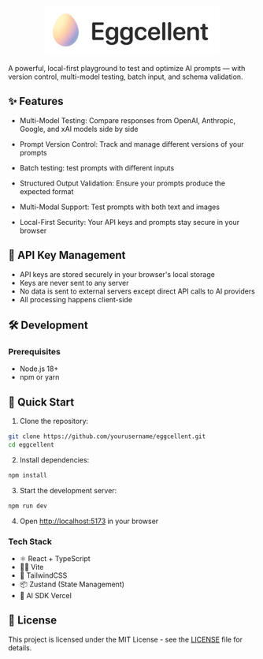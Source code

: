 <p align="center">
  <a href="https://eggcellent.space">
    <picture>
      <source srcset="public/logo.png">
      <img src="public/logo.png" height="200" alt="Eggcellent Logo" style="height: 100px;">
    </picture>
  </a>
</p>

A powerful, local-first playground to test and optimize AI prompts — with version control, multi-model testing, batch input, and schema validation.

## ✨ Features

- Multi-Model Testing: Compare responses from OpenAI, Anthropic, Google, and xAI models side by side

- Prompt Version Control: Track and manage different versions of your prompts

- Batch testing: test prompts with different inputs

- Structured Output Validation: Ensure your prompts produce the expected format

- Multi-Modal Support: Test prompts with both text and images

- Local-First Security: Your API keys and prompts stay secure in your browser

## 🔑 API Key Management

- API keys are stored securely in your browser's local storage
- Keys are never sent to any server
- No data is sent to external servers except direct API calls to AI providers
- All processing happens client-side

## 🛠️ Development

### Prerequisites

- Node.js 18+
- npm or yarn

## 🚀 Quick Start

1. Clone the repository:

```bash
git clone https://github.com/yourusername/eggcellent.git
cd eggcellent
```

2. Install dependencies:

```bash
npm install
```

3. Start the development server:

```bash
npm run dev
```

4. Open [http://localhost:5173](http://localhost:5173) in your browser

### Tech Stack

- ⚛️ React + TypeScript
- 🏃‍♂️ Vite
- 🎨 TailwindCSS
- 📦 Zustand (State Management)
- 🧪 AI SDK Vercel

## 📄 License

This project is licensed under the MIT License - see the [LICENSE](LICENSE) file for details.
